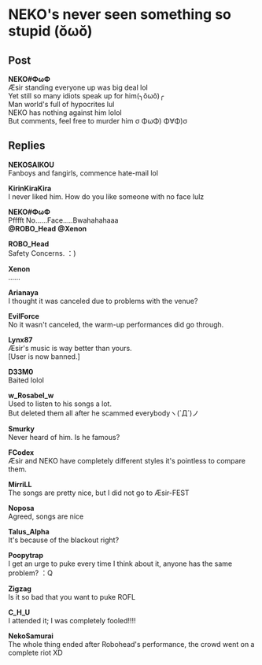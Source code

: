 # NEKO's never seen something so stupid (ŏωŏ)
## Post
**NEKO#ΦωΦ**<br>
Æsir standing everyone up was big deal lol<br>
Yet still so many idiots speak up for him(╮ŏωŏ)╭<br>
Man world's full of hypocrites lul<br>
NEKO has nothing against him lolol<br>
But comments, feel free to murder him σ ΦωΦ) Φ∀Φ)σ 
## Replies
**NEKOSAIKOU**<br>
Fanboys and fangirls, commence hate-mail lol

**KirinKiraKira**<br>
I never liked him. How do you like someone with no face lulz

**NEKO#ΦωΦ**<br>
Pfffft No......Face.....Bwahahahaaa<br>
**@ROBO\_Head** **@Xenon**

**ROBO_Head**<br>
Safety Concerns. ：)

**Xenon**<br>
......

**Arianaya**<br>
I thought it was canceled due to problems with the venue?

**EvilForce**<br>
No it wasn't canceled, the warm-up performances did go through.

**Lynx87**<br>
Æsir's music is way better than yours.<br>
[User is now banned.]

**D33M0**<br>
Baited lolol

**w_Rosabel_w**<br>
Used to listen to his songs a lot.<br>
But deleted them all after he scammed everybodyヽ(`Д´)ノ

**Smurky**<br>
Never heard of him. Is he famous?

**FCodex**<br>
Æsir and NEKO have completely different styles it's pointless to compare them. 

**MirriLL**<br>
The songs are pretty nice, but I did not go to Æsir-FEST

**Noposa**<br>
Agreed, songs are nice

**Talus_Alpha**<br>
It's because of the blackout right?

**Poopytrap**<br>
I get an urge to puke every time I think about it, anyone has the same problem? ：Q

**Zigzag**<br>
Is it so bad that you want to puke ROFL

**C_H_U**<br>
I attended it; I was completely fooled!!!!

**NekoSamurai**<br>
The whole thing ended after Robohead's performance, the crowd went on a complete riot XD


